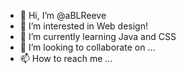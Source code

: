 - 👋 Hi, I’m @aBLReeve
- 👀 I’m interested in Web design!
- 🌱 I’m currently learning Java and CSS
- 💞️ I’m looking to collaborate on ...
- 📫 How to reach me ...

<!---
aBLReeve/aBLReeve is a ✨ special ✨ repository because its `README.md` (this file) appears on your GitHub profile.
You can click the Preview link to take a look at your changes.
--->
